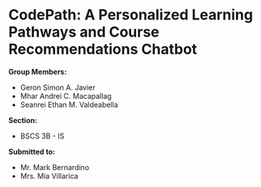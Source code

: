 # CodePath: A Personalized Learning Pathways and Course Recommendations Chatbot

**Group Members:**

*   Geron Simon A. Javier
*   Mhar Andrei C. Macapallag
*   Seanrei Ethan M. Valdeabella

**Section:**
* BSCS 3B - IS

**Submitted to:**

*   Mr. Mark Bernardino
*   Mrs. Mia Villarica

